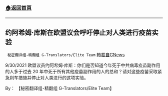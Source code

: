 ###  [:house:返回首頁](https://github.com/ourhimalayas/txt)
---


## 约阿希姆·库斯在欧盟议会呼吁停止对人类进行疫苗实验
` 秘密翻译组-精翻组 G-Translators/Elite Team` [轉載自GNews](https://gnews.org/zh-hans/1570824/)

9/30/2021 欧盟议员约阿希姆·库斯：你们是否知道今年死于中共病毒疫苗副作用的人多于过去 20 年中死于所有其他疫苗副作用的人的总和？请对这些疫苗采取紧急刹车措施并停止对人类进行的这项实验。

By： 【秘密翻译组-精翻组 G-Translators/Elite Team】
